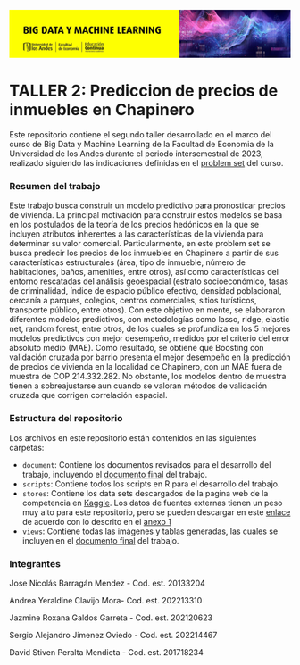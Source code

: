 ![BDML-Banner](views/BDML.jpg)


# TALLER 2: Prediccion de precios de inmuebles en Chapinero

Este repositorio contiene el segundo taller desarrollado en el marco del curso de Big Data y Machine Learning de la Facultad de Economia de la Universidad de los Andes durante el periodo intersemestral de 2023, realizado siguiendo las indicaciones definidas en el   [problem set](document/Problem_Set_2.pdf) del curso.

### Resumen del trabajo

Este trabajo busca construir un modelo predictivo para pronosticar precios de vivienda. La principal motivación para construir estos modelos se basa en los postulados de la teoría de los precios hedónicos en la que se incluyen atributos inherentes a las características de la vivienda para determinar su valor comercial. Particularmente, en este problem set se busca predecir los precios de los inmuebles en Chapinero a partir de sus características estructurales (área, tipo de inmueble, número de habitaciones, baños, amenities, entre otros), así como características del entorno rescatadas del análisis geoespacial (estrato socioeconómico, tasas de criminalidad, índice de espacio público efectivo, densidad poblacional, cercanía a parques, colegios, centros comerciales, sitios turísticos, transporte público, entre otros).
Con este objetivo en mente, se elaboraron diferentes modelos predictivos, con metodologías como lasso, ridge, elastic net, random forest, entre otros, de los cuales se profundiza en los 5 mejores modelos predictivos con mejor desempeño, medidos por el criterio del error absoluto medio (MAE). Como resultado, se obtiene que Boosting con validación cruzada por barrio presenta el mejor desempeño en la predicción de precios de vivienda en la localidad de Chapinero, con un MAE fuera de muestra de COP 214.332.282. No obstante, los modelos dentro de muestra tienen a sobreajustarse aun cuando se valoran métodos de validación cruzada que corrigen correlación espacial.

### Estructura del repositorio

Los archivos en este repositorio están contenidos en las siguientes carpetas:

- `document`: Contiene los documentos revisados para el desarrollo del trabajo, incluyendo el [documento final](document/Taller_2.pdf) del trabajo.
- `scripts`: Contiene todos los scripts en R para el desarrollo del trabajo.
- `stores`: Contiene los data sets descargados de la pagina web de la competencia en [Kaggle](https://www.kaggle.com/competitions/uniandes-bdml-202313-ps2). Los datos de fuentes externas tienen un peso muy alto para este repositorio, pero se pueden descargar en este [enlace](https://drive.google.com/file/d/1pvOZqn-tUOfV-S8v01EGpBHa63mAj9E/view?usp=sharing) de acuerdo con lo descrito en el [anexo 1](document/Anexo_1.pdf)
- `views`: Contiene todas las imágenes y tablas generadas, las cuales se incluyen en el  [documento final](document/Taller_2.pdf)  del trabajo.


### Integrantes

Jose Nicolás Barragán Mendez - Cod. est. 20133204 

Andrea Yeraldine Clavijo Mora- Cod. est. 202213310 

Jazmine Roxana Galdos Garreta - Cod. est. 202120623 

Sergio Alejandro Jimenez Oviedo - Cod. est. 202214467 

David Stiven Peralta Mendieta - Cod. est. 201718234 
